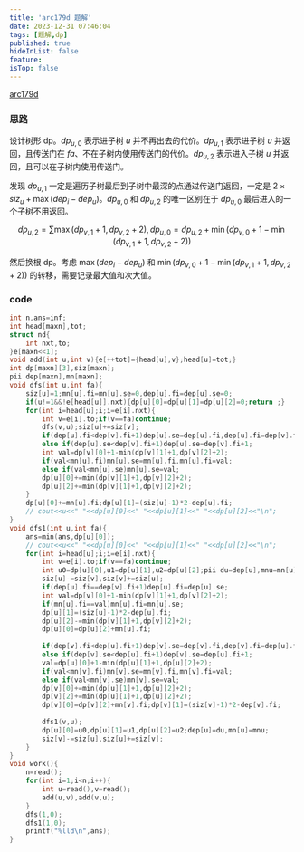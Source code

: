 ```yaml
---
title: 'arc179d 题解'
date: 2023-12-31 07:46:04
tags: [题解,dp]
published: true
hideInList: false
feature: 
isTop: false
---
```

[arc179d](https://www.luogu.com.cn/problem/AT_arc179_d)

### 思路

设计树形 dp。$dp_{u,0}$ 表示进子树 $u$ 并不再出去的代价。$dp_{u,1}$ 表示进子树 $u$ 并返回，且传送门在 $fa$、不在子树内使用传送门的代价。$dp_{u,2}$ 表示进入子树 $u$ 并返回，且可以在子树内使用传送门。

发现 $dp_{u,1}$ 一定是遍历子树最后到子树中最深的点通过传送门返回，一定是 $2\times siz_u+\max (dep_i-dep_u)$。$dp_{u,0}$ 和 $dp_{u,2}$ 的唯一区别在于 $dp_{u,0}$ 最后进入的一个子树不用返回。

$$dp_{u,2}=\sum \max(dp_{v,1}+1,dp_{v,2}+2),dp_{u,0}=dp_{u,2}+\min (dp_{v,0}+1-\min(dp_{v,1}+1,dp_{v,2}+2))$$

然后换根 dp。考虑 $\max (dep_i-dep_u)$ 和 $\min (dp_{v,0}+1-\min(dp_{v,1}+1,dp_{v,2}+2))$ 的转移，需要记录最大值和次大值。

### code

```cpp
int n,ans=inf;
int head[maxn],tot;
struct nd{
	int nxt,to;
}e[maxn<<1];
void add(int u,int v){e[++tot]={head[u],v};head[u]=tot;}
int dp[maxn][3],siz[maxn];
pii dep[maxn],mn[maxn];
void dfs(int u,int fa){
	siz[u]=1;mn[u].fi=mn[u].se=0,dep[u].fi=dep[u].se=0;
	if(u!=1&&!e[head[u]].nxt){dp[u][0]=dp[u][1]=dp[u][2]=0;return ;}
	for(int i=head[u];i;i=e[i].nxt){
		int v=e[i].to;if(v==fa)continue;
		dfs(v,u);siz[u]+=siz[v];
		if(dep[u].fi<dep[v].fi+1)dep[u].se=dep[u].fi,dep[u].fi=dep[v].fi+1;
		else if(dep[u].se<dep[v].fi+1)dep[u].se=dep[v].fi+1;
		int val=dp[v][0]+1-min(dp[v][1]+1,dp[v][2]+2);
		if(val<mn[u].fi)mn[u].se=mn[u].fi,mn[u].fi=val;
		else if(val<mn[u].se)mn[u].se=val;
		dp[u][0]+=min(dp[v][1]+1,dp[v][2]+2);
		dp[u][2]+=min(dp[v][1]+1,dp[v][2]+2);
	}
	dp[u][0]+=mn[u].fi;dp[u][1]=(siz[u]-1)*2-dep[u].fi;
	// cout<<u<<" "<<dp[u][0]<<" "<<dp[u][1]<<" "<<dp[u][2]<<"\n";
}
void dfs1(int u,int fa){
	ans=min(ans,dp[u][0]);
	// cout<<u<<" "<<dp[u][0]<<" "<<dp[u][1]<<" "<<dp[u][2]<<"\n";
	for(int i=head[u];i;i=e[i].nxt){
		int v=e[i].to;if(v==fa)continue;
		int u0=dp[u][0],u1=dp[u][1],u2=dp[u][2];pii du=dep[u],mnu=mn[u];
		siz[u]-=siz[v],siz[v]+=siz[u];
		if(dep[u].fi==dep[v].fi+1)dep[u].fi=dep[u].se;
		int val=dp[v][0]+1-min(dp[v][1]+1,dp[v][2]+2);
		if(mn[u].fi==val)mn[u].fi=mn[u].se;
		dp[u][1]=(siz[u]-1)*2-dep[u].fi;
		dp[u][2]-=min(dp[v][1]+1,dp[v][2]+2);
		dp[u][0]=dp[u][2]+mn[u].fi;
		
		if(dep[v].fi<dep[u].fi+1)dep[v].se=dep[v].fi,dep[v].fi=dep[u].fi+1;
		else if(dep[v].se<dep[u].fi+1)dep[v].se=dep[u].fi+1;
		val=dp[u][0]+1-min(dp[u][1]+1,dp[u][2]+2);
		if(val<mn[v].fi)mn[v].se=mn[v].fi,mn[v].fi=val;
		else if(val<mn[v].se)mn[v].se=val;
		dp[v][0]+=min(dp[u][1]+1,dp[u][2]+2);
		dp[v][2]+=min(dp[u][1]+1,dp[u][2]+2);
		dp[v][0]=dp[v][2]+mn[v].fi;dp[v][1]=(siz[v]-1)*2-dep[v].fi;
		
		dfs1(v,u);
		dp[u][0]=u0,dp[u][1]=u1,dp[u][2]=u2;dep[u]=du,mn[u]=mnu;
		siz[v]-=siz[u],siz[u]+=siz[v];
	}
}
void work(){
	n=read();
	for(int i=1;i<n;i++){
		int u=read(),v=read();
		add(u,v),add(v,u);
	}
	dfs(1,0);
	dfs1(1,0);
	printf("%lld\n",ans);
}
```